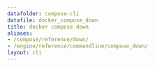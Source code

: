 ```yaml
---
datafolder: compose-cli
datafile: docker_compose_down
title: docker compose down
aliases:
- /compose/reference/down/
- /engine/reference/commandline/compose_down/
layout: cli
---
```


<!--
Sorry, but the contents of this page are automatically generated from
Docker's source code. If you want to suggest a change to the text that appears
here, you'll need to find the string by searching this repo:
https://github.com/docker/compose
-->
